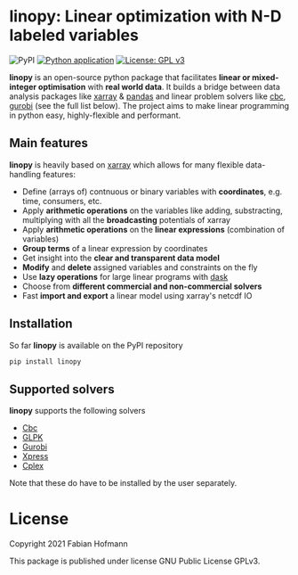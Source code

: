 # linopy: Linear optimization with N-D labeled variables

![PyPI](https://img.shields.io/pypi/v/linopy) [![Python application](https://github.com/FabianHofmann/linopy/actions/workflows/pythonapp.yml/badge.svg)](https://github.com/FabianHofmann/linopy/actions/workflows/pythonapp.yml)  [![License: GPL v3](https://img.shields.io/badge/License-GPLv3-blue.svg)](https://www.gnu.org/licenses/gpl-3.0)

**linopy** is an open-source python package that facilitates **linear or mixed-integer optimisation** with **real world data**. It builds a bridge between data analysis packages like [xarray](https://github.com/pydata/xarray) & [pandas](https://pandas.pydata.org/) and linear problem solvers like [cbc](https://projects.coin-or.org/Cbc), [gurobi](https://www.gurobi.com/) (see the full list below). The project aims to make linear programming in python easy, highly-flexible and performant. 


## Main features

**linopy** is heavily based on [xarray](https://github.com/pydata/xarray) which allows for many flexible data-handling features: 

* Define (arrays of) contnuous or binary variables with **coordinates**, e.g. time, consumers, etc.
* Apply **arithmetic operations** on the variables like adding, substracting, multiplying with all the  **broadcasting** potentials of xarray
* Apply **arithmetic operations** on the **linear expressions** (combination of variables)
* **Group terms** of a linear expression by coordinates
* Get insight into the **clear and transparent data model**
* **Modify** and **delete** assigned variables and constraints on the fly
* Use **lazy operations** for large linear programs  with [dask](https://dask.org/)
* Choose from **different commercial and non-commercial solvers**
* Fast **import and export** a linear model using xarray's netcdf IO


## Installation

So far **linopy** is available on the PyPI repository
 
```bash
pip install linopy
```

## Supported solvers

**linopy** supports the following solvers

* [Cbc](https://projects.coin-or.org/Cbc)
* [GLPK](https://www.gnu.org/software/glpk/)
* [Gurobi](https://www.gurobi.com/)
* [Xpress](https://www.fico.com/en/products/fico-xpress-solver)
* [Cplex](https://www.ibm.com/de-de/analytics/cplex-optimizer)

Note that these do have to be installed by the user separately. 


# License 

Copyright 2021 Fabian Hofmann

This package is published under license GNU Public License GPLv3.